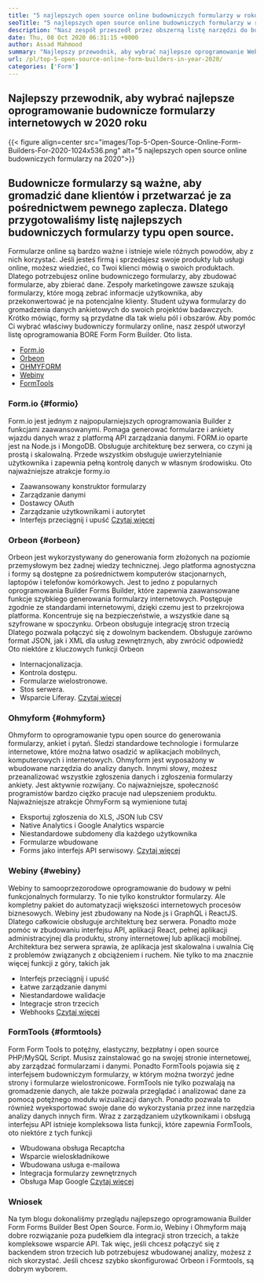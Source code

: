 ```yaml
---
title: "5 najlepszych open source online budowniczych formularzy w roku 2020" 
seoTitle: "5 najlepszych open source online budowniczych formularzy w roku 2020" 
description: "Nasz zespół przeszedł przez obszerną listę narzędzi do budowania formularzy i krótko wymieniliśmy niektóre z najlepszych oprogramowania do budownictwa formularzy online." 
date: Thu, 08 Oct 2020 06:31:15 +0000
author: Assad Mahmood
summary: "Najlepszy przewodnik, aby wybrać najlepsze oprogramowanie Web Forms Builder w 2020 roku" 
url: /pl/top-5-open-source-online-form-builders-in-year-2020/
categories: ['Form']
---
```


## Najlepszy przewodnik, aby wybrać najlepsze oprogramowanie budownicze formularzy internetowych w 2020 roku

{{< figure align=center src="images/Top-5-Open-Source-Online-Form-Builders-For-2020-1024x536.png" alt="5 najlepszych open source online budowniczych formularzy na 2020">}}


## Budownicze formularzy są ważne, aby gromadzić dane klientów i przetwarzać je za pośrednictwem pewnego zaplecza. Dlatego przygotowaliśmy listę najlepszych budowniczych formularzy typu open source.
Formularze online są bardzo ważne i istnieje wiele różnych powodów, aby z nich korzystać. Jeśli jesteś firmą i sprzedajesz swoje produkty lub usługi online, możesz wiedzieć, co Twoi klienci mówią o swoich produktach. Dlatego potrzebujesz online budowniczego formularzy, aby zbudować formularze, aby zbierać dane.
Zespoły marketingowe zawsze szukają formularzy, które mogą zebrać informacje użytkownika, aby przekonwertować je na potencjalne klienty. Student używa formularzy do gromadzenia danych ankietowych do swoich projektów badawczych. Krótko mówiąc, formy są przydatne dla tak wielu pól i obszarów.
Aby pomóc Ci wybrać właściwy budowniczy formularzy online, nasz zespół utworzył listę oprogramowania BORE Form Form Builder. Oto lista.
  * [Form.io][1]
  * [Orbeon][2]
  * [OHMYFORM][3]
  * [Webiny][4]
  * [FormTools][5]


###  **Form.io**  {#formio}

Form.io jest jednym z najpopularniejszych oprogramowania Builder z funkcjami zaawansowanymi. Pomaga generować formularze i ankiety wjazdu danych wraz z platformą API zarządzania danymi.
FORM.io oparte jest na Node.js i MongoDB. Obsługuje architekturę bez serwera, co czyni ją prostą i skalowalną. Przede wszystkim obsługuje uwierzytelnianie użytkownika i zapewnia pełną kontrolę danych w własnym środowisku.
Oto najważniejsze atrakcje formy.io
  * Zaawansowany konstruktor formularzy
  * Zarządzanie danymi
  * Dostawcy OAuth
  * Zarządzanie użytkownikami i autorytet
  * Interfejs przeciągnij i upuść
    [Czytaj więcej][6]


###  **Orbeon**  {#orbeon}

Orbeon jest wykorzystywany do generowania form złożonych na poziomie przemysłowym bez żadnej wiedzy technicznej. Jego platforma agnostyczna i formy są dostępne za pośrednictwem komputerów stacjonarnych, laptopów i telefonów komórkowych.
Jest to jedno z popularnych oprogramowania Builder Forms Builder, które zapewnia zaawansowane funkcje szybkiego generowania formularzy internetowych. Postępuje zgodnie ze standardami internetowymi, dzięki czemu jest to przekrojowa platforma. Koncentruje się na bezpieczeństwie, a wszystkie dane są szyfrowane w spoczynku.
Orbeon obsługuje integrację stron trzecią Dlatego pozwala połączyć się z dowolnym backendem. Obsługuje zarówno format JSON, jak i XML dla usług zewnętrznych, aby zwrócić odpowiedź
Oto niektóre z kluczowych funkcji Orbeon
  * Internacjonalizacja.
  * Kontrola dostępu.
  * Formularze wielostronowe.
  * Stos serwera.
  * Wsparcie Liferay.
    [Czytaj więcej][7]


###  **Ohmyform**  {#ohmyform}

Ohmyform to oprogramowanie typu open source do generowania formularzy, ankiet i pytań. Śledzi standardowe technologie i formularze internetowe, które można łatwo osadzić w aplikacjach mobilnych, komputerowych i internetowych.
Ohmyform jest wyposażony w wbudowane narzędzia do analizy danych. Innymi słowy, możesz przeanalizować wszystkie zgłoszenia danych i zgłoszenia formularzy ankiety. Jest aktywnie rozwijany. Co najważniejsze, społeczność programistów bardzo ciężko pracuje nad ulepszeniem produktu.
Najważniejsze atrakcje OhmyForm są wymienione tutaj
  * Eksportuj zgłoszenia do XLS, JSON lub CSV
  * Native Analytics i Google Analytics wsparcie
  * Niestandardowe subdomeny dla każdego użytkownika
  * Formularze wbudowane
  * Forms jako interfejs API serwisowy.
    [Czytaj więcej][8]


###  **Webiny**  {#webiny}

Webiny to samooprzezorodowe oprogramowanie do budowy w pełni funkcjonalnych formularzy. To nie tylko konstruktor formularzy. Ale kompletny pakiet do automatyzacji większości internetowych procesów biznesowych.
Webiny jest zbudowany na Node.js i GraphQL i ReactJS. Dlatego całkowicie obsługuje architekturę bez serwera. Ponadto może pomóc w zbudowaniu interfejsu API, aplikacji React, pełnej aplikacji administracyjnej dla produktu, strony internetowej lub aplikacji mobilnej.
Architektura bez serwera sprawia, że ​​aplikacja jest skalowalna i uwalnia Cię z problemów związanych z obciążeniem i ruchem. Nie tylko to ma znacznie więcej funkcji z góry, takich jak
  * Interfejs przeciągnij i upuść
  * Łatwe zarządzanie danymi
  * Niestandardowe walidacje
  * Integracje stron trzecich
  * Webhooks
    [Czytaj więcej][9]


###  **FormTools**  {#formtools}

Form Form Tools to potężny, elastyczny, bezpłatny i open source PHP/MySQL Script. Musisz zainstalować go na swojej stronie internetowej, aby zarządzać formularzami i danymi. Ponadto FormTools pojawia się z interfejsem budowniczym formularzy, w którym można tworzyć jedne strony i formularze wielostronicowe.
FormTools nie tylko pozwalają na gromadzenie danych, ale także pozwala przeglądać i analizować dane za pomocą potężnego modułu wizualizacji danych. Ponadto pozwala to również wyeksportować swoje dane do wykorzystania przez inne narzędzia analizy danych innych firm.
Wraz z zarządzaniem użytkownikami i obsługą interfejsu API istnieje kompleksowa lista funkcji, które zapewnia FormTools, oto niektóre z tych funkcji
  * Wbudowana obsługa Recaptcha
  * Wsparcie wieloskładnikowe
  * Wbudowana usługa e-mailowa
  * Integracja formularzy zewnętrznych
  * Obsługa Map Google
    [Czytaj więcej][10]

### Wniosek
Na tym blogu dokonaliśmy przeglądu najlepszego oprogramowania Builder Form Forms Builder Best Open Source. Form.io, Webiny i Ohmyform mają dobre rozwiązanie poza pudełkiem dla integracji stron trzecich, a także kompleksowe wsparcie API. Tak więc, jeśli chcesz połączyć się z backendem stron trzecich lub potrzebujesz wbudowanej analizy, możesz z nich skorzystać. Jeśli chcesz szybko skonfigurować Orbeon i Formtools, są dobrym wyborem.



 [1]: #formio
 [2]: #orbeon
 [3]: #ohmyform
 [4]: #webiny
 [5]: #formtools
 [6]: https://products.containerize.com/form/formio
 [7]: https://products.containerize.com/form/orbeon
 [8]: https://products.containerize.com/form/ohmyform
 [9]: https://products.containerize.com/form/webiny
 [10]: https://products.containerize.com/form/formtools
